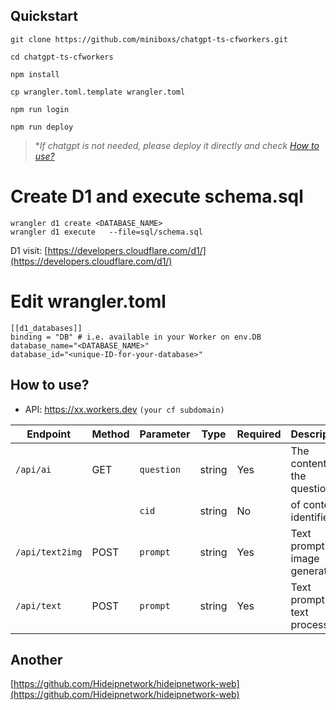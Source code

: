 ## Quickstart

```
git clone https://github.com/miniboxs/chatgpt-ts-cfworkers.git
```

```
cd chatgpt-ts-cfworkers
```

```
npm install
```

```
cp wrangler.toml.template wrangler.toml
```

```
npm run login
```

```
npm run deploy
```

> **If chatgpt is not needed, please deploy it directly and check [How to use?](#use)*

# Create D1 and execute schema.sql

```
wrangler d1 create <DATABASE_NAME>
wrangler d1 execute   --file=sql/schema.sql
```
D1 visit: [https://developers.cloudflare.com/d1/](https://developers.cloudflare.com/d1/)


# Edit wrangler.toml

```
[[d1_databases]]
binding = "DB" # i.e. available in your Worker on env.DB
database_name="<DATABASE_NAME>"
database_id="<unique-ID-for-your-database>"
```

<h2 id='use'> How to use?</h2>

* API: https://xx.workers.dev `(your cf subdomain)`

| Endpoint                       | Method | Parameter   | Type   | Required | Description                                |
| ------------------------------ | ------ | ----------- | ------ | -------- | ------------------------------------------ |
| `/api/ai`                      	| GET    | `question`  | string | Yes      | The content of the question                |
|                                	|        | `cid`       | string| No       | of context identifiers               |
| `/api/text2img`             | POST   | `prompt`    | string | Yes      | Text prompt for image generation           |
| `/api/text`                    | POST   | `prompt`    | string | Yes      | Text prompt for text processing            |

## Another

[https://github.com/Hideipnetwork/hideipnetwork-web](https://github.com/Hideipnetwork/hideipnetwork-web)
